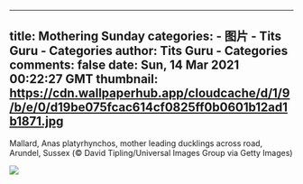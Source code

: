 
---
title: Mothering Sunday
categories: 
    - 图片
    - Tits Guru - Categories
author: Tits Guru - Categories
comments: false
date: Sun, 14 Mar 2021 00:22:27 GMT
thumbnail: https://cdn.wallpaperhub.app/cloudcache/d/1/9/b/e/0/d19be075fcac614cf0825ff0b0601b12ad1b1871.jpg
---

<div>   
<p>Mallard, Anas platyrhynchos, mother leading ducklings across road, Arundel, Sussex (© David Tipling/Universal Images Group via Getty Images)</p><img src="https://cdn.wallpaperhub.app/cloudcache/d/1/9/b/e/0/d19be075fcac614cf0825ff0b0601b12ad1b1871.jpg" referrerpolicy="no-referrer">  
</div>
            